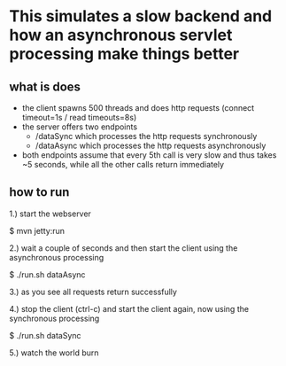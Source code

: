 This simulates a slow backend and how an asynchronous servlet processing make things better
===========================================================================================

what is does
------------

- the client spawns 500 threads and does http requests (connect timeout=1s / read timeouts=8s)
- the server offers two endpoints
  - /dataSync which processes the http requests synchronously
  - /dataAsync which processes the http requests asynchronously
- both endpoints assume that every 5th call is very slow and thus takes ~5 seconds, while all the other calls return immediately


how to run
----------

1.) start the webserver

$ mvn jetty:run

2.) wait a couple of seconds and then start the client using the asynchronous processing

$ ./run.sh dataAsync

3.) as you see all requests return successfully 

4.) stop the client (ctrl-c) and start the client again, now using the synchronous processing

$ ./run.sh dataSync

5.) watch the world burn
